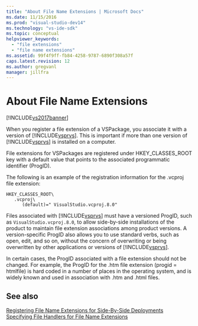 ```yaml
---
title: "About File Name Extensions | Microsoft Docs"
ms.date: 11/15/2016
ms.prod: "visual-studio-dev14"
ms.technology: "vs-ide-sdk"
ms.topic: conceptual
helpviewer_keywords: 
  - "file extensions"
  - "file name extensions"
ms.assetid: 99f4f9ff-fb84-4258-9787-6890f308a57f
caps.latest.revision: 12
ms.author: gregvanl
manager: jillfra
---
```

# About File Name Extensions
[!INCLUDE[vs2017banner](../includes/vs2017banner.md)]

When you register a file extension of a VSPackage, you associate it with a version of [!INCLUDE[vsprvs](../includes/vsprvs-md.md)]. This is important if more than one version of [!INCLUDE[vsprvs](../includes/vsprvs-md.md)] is installed on a computer.  
  
 File extensions for VSPackages are registered under HKEY_CLASSES_ROOT key with a default value that points to the associated programmatic identifier (ProgID).  
  
 The following is an example of the registration information for the .vcproj file extension:  
  
```  
HKEY_CLASSES_ROOT\  
   .vcproj\  
      (default)=" VisualStudio.vcproj.8.0"   
```  
  
 Files associated with [!INCLUDE[vsprvs](../includes/vsprvs-md.md)] must have a versioned ProgID, such as `VisualStudio.vcproj.8.0`, to allow side-by-side installations of the product to maintain file extension associations among product versions. A version-specific ProgID also allows you to use standard verbs, such as open, edit, and so on, without the concern of overwriting or being overwritten by other applications or versions of [!INCLUDE[vsprvs](../includes/vsprvs-md.md)].  
  
 In certain cases, the ProgID associated with a file extension should not be changed. For example, the ProgID for the .htm file extension (progid = htmlfile) is hard coded in a number of places in the operating system, and is widely known and used in association with .htm and .html files.  
  
## See also  
 [Registering File Name Extensions for Side-By-Side Deployments](../extensibility/registering-file-name-extensions-for-side-by-side-deployments.md)   
 [Specifying File Handlers for File Name Extensions](../extensibility/specifying-file-handlers-for-file-name-extensions.md)

